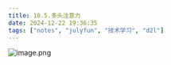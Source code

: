 ```yaml
---
title: 10.5.多头注意力
date: 2024-12-22 19:36:35
tags: ["notes", "julyfun", "技术学习", "d2l"]
---
```

![image.png](https://how-to-1258460161.cos.ap-shanghai.myqcloud.com/how-to/20241222192710.webp)
